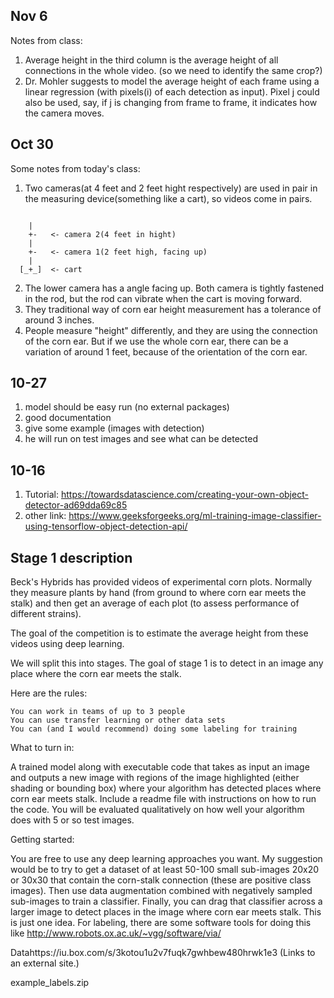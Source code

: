Nov 6
--------
Notes from class:

1. Average height in the third column is the average height of all connections in the whole video. (so we need to identify the same crop?)
2. Dr. Mohler suggests to model the average height of each frame using a linear regression (with pixels(i) of each detection as input). Pixel j could also be used, say, if j is changing from frame to frame, it indicates how the camera moves.

Oct 30
--------
Some notes from today's class:

1. Two cameras(at 4 feet and 2 feet hight respectively) are used in pair in the measuring device(something like a cart), so videos come in pairs.
```

    |
    +-   <- camera 2(4 feet in hight)
    |
    +-   <- camera 1(2 feet high, facing up)
    |
  [_+_]  <- cart
```
2. The lower camera has a angle facing up. Both camera is tightly fastened in the rod, but the rod can vibrate when the cart is moving forward.
3. They traditional way of  corn ear height measurement has a tolerance of around 3 inches.
4. People measure "height" differently, and they are using the connection of the corn ear. But if we use the whole corn ear, there can be a variation of around 1 feet, because of the orientation of the corn ear.

10-27
------

1. model should be easy run (no external packages)
2. good documentation
3. give some example (images with detection)
4. he will run on test images and see what can be detected

10-16
------
1. Tutorial: https://towardsdatascience.com/creating-your-own-object-detector-ad69dda69c85
2. other link: https://www.geeksforgeeks.org/ml-training-image-classifier-using-tensorflow-object-detection-api/

Stage 1 description
-------------------

Beck's Hybrids has provided videos of experimental corn plots.  Normally they measure plants by hand (from ground to where corn ear meets the stalk) and then get an average of each plot (to assess performance of different strains). 

The goal of the competition is to estimate the average height from these videos using deep learning.  

We will split this into stages.  The goal of stage 1 is to detect in an image any place where the corn ear meets the stalk.  

Here are the rules:

    You can work in teams of up to 3 people
    You can use transfer learning or other data sets
    You can (and I would recommend) doing some labeling for training

What to turn in:

A trained model along with executable code that takes as input an image and outputs a new image with regions of the image highlighted (either shading or bounding box) where your algorithm has detected places where corn ear meets stalk.   Include a readme file with instructions on how to run the code.  You will be evaluated qualitatively on how well your algorithm does with 5 or so test images.

Getting started:

You are free to use any deep learning approaches you want.  My suggestion would be to try to get a dataset of at least 50-100 small sub-images 20x20 or 30x30 that contain the corn-stalk connection (these are positive class images).  Then use data augmentation combined with negatively sampled sub-images to train a classifier.  Finally, you can drag that classifier across a larger image to detect places in the image where corn ear meets stalk.  This is just one idea.   For labeling, there are some software tools for doing this like http://www.robots.ox.ac.uk/~vgg/software/via/

Datahttps://iu.box.com/s/3kotou1u2v7fuqk7gwhbew480hrwk1e3 (Links to an external site.)

example_labels.zip

